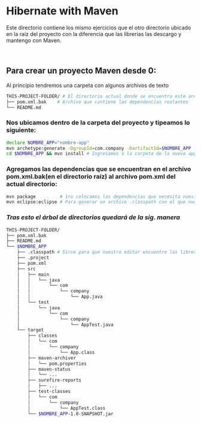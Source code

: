 # Hibernate with Maven
Este directorio contiene los mismo ejercicios que el otro directorio ubicado en la raíz del proyecto con la diferencia que las librerias las descargo y mantengo con Maven.

<br>

## Para crear un proyecto Maven desde 0:
Al principio tendremos una carpeta con algunos archivos de texto
```bash
THIS-PROJECT-FOLDER/ # El directorio actual donde se encuentra este archivo
├── pom.xml.bak    # Archivo que contiene las dependencias restantes
└── README.md
```

### Nos ubicamos dentro de la carpeta del proyecto y tipeamos lo siguiente:
```bash
declare NOMBRE_APP="nombre-app"
mvn archetype:generate -DgroupId=com.company -DartifactId=$NOMBRE_APP -DarchetypeArtifactId=maven-archetype-quickstart -Dversion=1.0-SNAPSHOT
cd $NOMBRE_APP && mvn install # Ingresamos a la carpeta de la nueva app creada y empezamos a instalar
```
### Agregamos las dependencias que se encuentran en el archivo pom.xml.bak(en el directorio raíz) al archivo pom.xml del actual directorio:
```bash
mvn package         # 1ro colocamos las dependencias que necesita nuestro proyecto y luego ejecutamos el comando.
mvn eclipse:eclipse # Para generar un archivo .classpath con el que nuestro editor de texto o IDE(Eclipse y VSCode) puede encontrar las dependencias descargadas
```

### ___Tras esto el árbol de directorios quedará de la sig. manera___
```bash
THIS-PROJECT-FOLDER/
├── pom.xml.bak
├── README.md
└── $NOMBRE_APP
    ├── .classpath # Sirve para que nuestro editor encuentre las librerias y nuestro proyecto
    ├── .project
    ├── pom.xml
    ├── src
    │   ├── main
    │   │   └── java
    │   │       └── com
    │   │           └── company
    │   │               └── App.java
    │   └── test
    │       └── java
    │           └── com
    │               └── company
    │                   └── AppTest.java
    └── target
        ├── classes
        │   └── com
        │       └── company
        │           └── App.class
        ├── maven-archiver
        │   └── pom.properties
        ├── maven-status
        │   └── ...
        ├── surefire-reports
        │   ├── ...
        ├── test-classes
        │   └── com
        │       └── company
        │           └── AppTest.class
        └── $NOMBRE_APP-1.0-SNAPSHOT.jar
```
